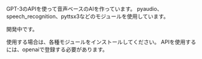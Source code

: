 GPT-3のAPIを使って音声ベースのAIを作っています。
pyaudio、speech_recognition、pyttsx3などのモジュールを使用しています。

開発中です。

使用する場合は、各種モジュールをインストールしてください。
APIを使用するには、openaiで登録する必要があります。
